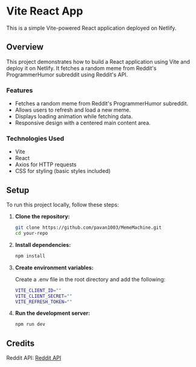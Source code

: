 # Vite React App

This is a simple Vite-powered React application deployed on Netlify.

## Overview

This project demonstrates how to build a React application using Vite and deploy it on Netlify. It fetches a random meme from Reddit's ProgrammerHumor subreddit using Reddit's API.

### Features

- Fetches a random meme from Reddit's ProgrammerHumor subreddit.
- Allows users to refresh and load a new meme.
- Displays loading animation while fetching data.
- Responsive design with a centered main content area.

### Technologies Used

- Vite
- React
- Axios for HTTP requests
- CSS for styling (basic styles included)

## Setup

To run this project locally, follow these steps:

1. **Clone the repository:**

   ```bash
   git clone https://github.com/pavan1003/MemeMachine.git
   cd your-repo
   ```

2. **Install dependencies:**

   ```bash
   npm install
   ```

3. **Create environment variables:**

   Create a .env file in the root directory and add the following:

   ```bash
   VITE_CLIENT_ID=""
   VITE_CLIENT_SECRET=""
   VITE_REFRESH_TOKEN=""
   ```

4. **Run the development server:**

   ```bash
   npm run dev

   ```

## Credits

Reddit API: [Reddit API](https://www.reddit.com/dev/api/)
